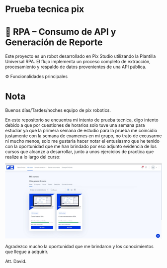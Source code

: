 # Prueba tecnica pix

# **📂 RPA – Consumo de API y Generación de Reporte**

Este proyecto es un robot desarrollado en Pix Studio utilizando la Plantilla Universal RPA.
El flujo implementa un proceso completo de extracción, procesamiento y respaldo de datos provenientes de una API pública.

⚙️ Funcionalidades principales

# **Nota**

Buenos días/Tardes/noches equipo de pix robotics.

En este repositorio se encuentra mi intento de prueba tecnica, digo intento debido a que por cuestiones de horarios solo tuve una semana para estudiar ya que la primera semana de estudio para la prueba me coincidio justamente con la semana de examenes en mi grupo, no trato de excusarme ni mucho menos, solo me gustaria hacer notar el entusiasmo que he tenido con la oportunidad que me han brindado por eso  adjunto evidencia de los cursos que alcanze a desarrollar, junto a unos ejercicios de practica que realize a lo largo del curso:

![alt text](https://raw.githubusercontent.com/davidsc21/prueba_tecnica_pix/refs/heads/main/evidencia.jpg)

Agradezco mucho la oportunidad que me brindaron y los conocimientos que llegue a adquirir.

Att. David.